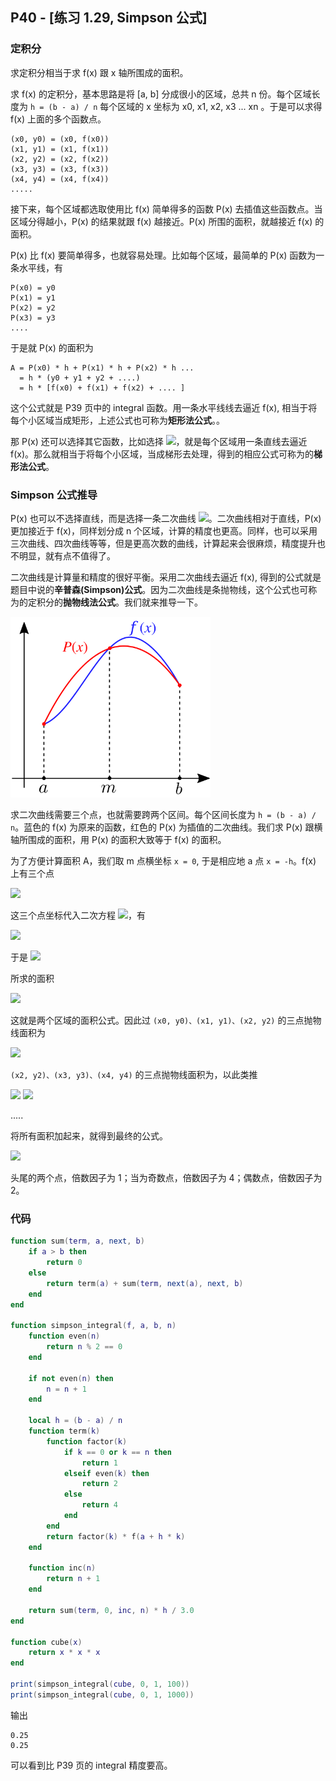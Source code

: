 ## P40 - [练习 1.29, Simpson 公式]

### 定积分

求定积分相当于求 f(x) 跟 x 轴所围成的面积。

求 f(x) 的定积分，基本思路是将 [a, b] 分成很小的区域，总共 n 份。每个区域长度为 `h = (b - a) / n` 每个区域的 x 坐标为 x0, x1, x2, x3 ... xn 。于是可以求得 f(x) 上面的多个函数点。

```
(x0, y0) = (x0, f(x0))
(x1, y1) = (x1, f(x1))
(x2, y2) = (x2, f(x2))
(x3, y3) = (x3, f(x3))
(x4, y4) = (x4, f(x4))
.....
```

接下来，每个区域都选取使用比 f(x) 简单得多的函数 P(x) 去插值这些函数点。当区域分得越小，P(x) 的结果就跟 f(x) 越接近。P(x) 所围的面积，就越接近 f(x) 的面积。

P(x) 比 f(x) 要简单得多，也就容易处理。比如每个区域，最简单的 P(x) 函数为一条水平线，有

```
P(x0) = y0
P(x1) = y1
P(x2) = y2
P(x3) = y3
....
```

于是就 P(x) 的面积为

```
A = P(x0) * h + P(x1) * h + P(x2) * h ... 
  = h * (y0 + y1 + y2 + ....)
  = h * [f(x0) + f(x1) + f(x2) + .... ]
```

这个公式就是 P39 页中的 integral 函数。用一条水平线线去逼近 f(x), 相当于将每个小区域当成矩形，上述公式也可称为<b>矩形法公式</b>。。

那 P(x) 还可以选择其它函数，比如选择 <img src="http://latex.codecogs.com/svg.latex?P(x) = qx + r"/>，就是每个区域用一条直线去逼近 f(x)。那么就相当于将每个小区域，当成梯形去处理，得到的相应公式可称为的<b>梯形法公式</b>。

### Simpson 公式推导

P(x) 也可以不选择直线，而是选择一条二次曲线 <img src="http://latex.codecogs.com/svg.latex?P(x)=px^{2}+qx+r"/>。二次曲线相对于直线，P(x) 更加接近于 f(x)，同样划分成 n 个区域，计算的精度也更高。同样，也可以采用三次曲线、四次曲线等等，但是更高次数的曲线，计算起来会很麻烦，精度提升也不明显，就有点不值得了。

二次曲线是计算量和精度的很好平衡。采用二次曲线去逼近 f(x), 得到的公式就是题目中说的<b>辛普森(Simpson)公式</b>。因为二次曲线是条抛物线，这个公式也可称为的定积分的<b>抛物线法公式</b>。我们就来推导一下。

<img width="320" src="./simpsons_method.svg"/>

求二次曲线需要三个点，也就需要跨两个区间。每个区间长度为 `h = (b - a) / n`。蓝色的 f(x) 为原来的函数，红色的 P(x) 为插值的二次曲线。我们求 P(x) 跟横轴所围成的面积，用 P(x) 的面积大致等于 f(x) 的面积。

为了方便计算面积 A，我们取 m 点横坐标 `x = 0`, 于是相应地 a 点 `x = -h`。f(x) 上有三个点

<img src="http://latex.codecogs.com/svg.latex?(-h, y_{a})、(0, y_{m})、(h, y_{b})"/>

这三个点坐标代入二次方程 <img src="http://latex.codecogs.com/svg.latex?y=P(x)=px^{2}+qx+r"/>，有

<img src="http://latex.codecogs.com/svg.latex?\left\{\begin{aligned}&y_{a}=ph^{2}-qh+r\\ &y_{m}=r \\ &y_{b}=ph^{2}+qh+r\end{aligned}"/>

于是 <img src="http://latex.codecogs.com/svg.latex?y_{a}-2y_{m}+y_{b}=2ph^{2}"/>

所求的面积

<img src="http://latex.codecogs.com/svg.latex?\begin{aligned}A &= \int_{-h}^{h}(px^{2}+qx+r)dx\\ &= \left [\frac{1}{3}px^{3}+\frac{q}{2}x^{2}+rx  \right ]_{-h}^{h} = \frac{2}{3}ph^{3}+2rh \\
&=\frac{1}{3}h(2ph^{2}+6r)=\frac{1}{3}h(y_{a}-2y_{m}+y_{b}+6y_{m}) \\
&=\frac{1}{3}h(y_{a}+4y_{m}+y_{b}) \end{aligned}"/>

这就是两个区域的面积公式。因此过 `(x0, y0)、(x1, y1)、(x2, y2)` 的三点抛物线面积为

<img src="http://latex.codecogs.com/svg.latex?A_{0}=\frac{1}{3}h(y_{0}+4y_{1}+y_{2})"/>

`(x2, y2)、(x3, y3)、(x4, y4)` 的三点抛物线面积为，以此类推

<img src="http://latex.codecogs.com/svg.latex?A_{1}=\frac{1}{3}h(y_{2}+4y_{3}+y_{4})"/>

<img src="http://latex.codecogs.com/svg.latex?A_{2}=\frac{1}{3}h(y_{4}+4y_{5}+y_{6})"/>

.....

将所有面积加起来，就得到最终的公式。

<img src="http://latex.codecogs.com/svg.latex?A=\frac{1}{3}h[(y_{0}+y_{n})+2(y_{2}+y_{4}+...+y_{n-2})+4(y_{1}+y_{3}+...+y_{n-1})]"/>

头尾的两个点，倍数因子为 1；当为奇数点，倍数因子为 4；偶数点，倍数因子为 2。

### 代码

``` Lua
function sum(term, a, next, b)
    if a > b then 
        return 0
    else 
        return term(a) + sum(term, next(a), next, b)
    end 
end

function simpson_integral(f, a, b, n)
    function even(n)
        return n % 2 == 0
    end

    if not even(n) then 
        n = n + 1
    end

    local h = (b - a) / n
    function term(k)
        function factor(k)
            if k == 0 or k == n then 
                return 1
            elseif even(k) then 
                return 2
            else 
                return 4
            end 
        end
        return factor(k) * f(a + h * k)
    end

    function inc(n)
        return n + 1
    end

    return sum(term, 0, inc, n) * h / 3.0
end 

function cube(x)
    return x * x * x
end

print(simpson_integral(cube, 0, 1, 100))
print(simpson_integral(cube, 0, 1, 1000))
```

输出

```
0.25
0.25
```
可以看到比 P39 页的 integral 精度要高。
